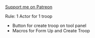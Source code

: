[Support me on Patreon](https://www.patreon.com/reyzor1991)

Rule: 1 Actor for 1 troop

- Button for create troop on tool panel
- Macros for Form Up and Create Troop
